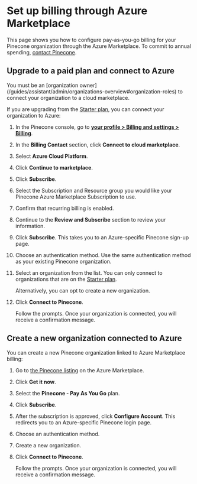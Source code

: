 # Set up billing through Azure Marketplace

This page shows you how to configure pay-as-you-go billing for your Pinecone organization through the Azure Marketplace. To commit to annual spending, [contact Pinecone](https://www.pinecone.io/contact).

## Upgrade to a paid plan and connect to Azure

<Note>
  You must be an [organization owner](/guides/assistant/admin/organizations-overview#organization-roles) to connect your organization to a cloud marketplace.
</Note>

If you are upgrading from the [Starter plan](https://www.pinecone.io/pricing/), you can connect your organization to Azure:

1. In the Pinecone console, go to [**your profile > Billing  and settings > Billing**](https://app.pinecone.io/organizations/-/settings/billing).

2. In the **Billing Contact** section, click **Connect to cloud marketplace**.

3. Select **Azure Cloud Platform**.

4. Click **Continue to marketplace**.

5. Click **Subscribe**.

6. Select the Subscription and Resource group you would like your Pinecone Azure Marketplace Subscription to use.

7. Confirm that recurring billing is enabled.

8. Continue to the **Review and Subscribe** section to review your information.

9. Click **Subscribe**. This takes you to an Azure-specific Pinecone sign-up page.

10. Choose an authentication method. Use the same authentication method as your existing Pinecone organization.

11. Select an organization from the list. You can only connect to organizations that are on the [Starter plan](https://www.pinecone.io/pricing/).

    Alternatively, you can opt to create a new organization.

12. Click **Connect to Pinecone**.

    Follow the prompts. Once your organization is connected, you will receive a confirmation message.

## Create a new organization connected to Azure

You can create a new Pinecone organization linked to Azure Marketplace billing:

1. Go to [the Pinecone listing](https://azuremarketplace.microsoft.com/en-us/marketplace/apps/pineconesystemsinc1688761585469.pineconesaas?tab=Overview) on the Azure Marketplace.
2. Click **Get it now**.
3. Select the **Pinecone - Pay As You Go** plan.
4. Click **Subscribe**.
5. After the subscription is approved, click **Configure Account**. This redirects you to an Azure-specific Pinecone login page.
6. Choose an authentication method.
7. Create a new organization.
8. Click **Connect to Pinecone**.

   Follow the prompts. Once your organization is connected, you will receive a confirmation message.
